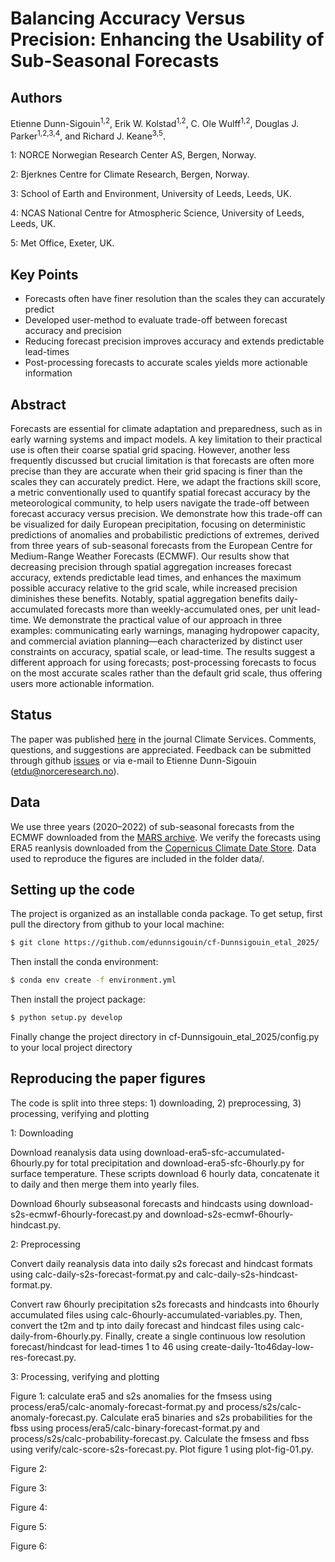 Balancing Accuracy Versus Precision: Enhancing the Usability of Sub-Seasonal Forecasts
============

Authors
--------
Etienne Dunn-Sigouin<sup>1,2</sup>, Erik W. Kolstad<sup>1,2</sup>, C. Ole Wulff<sup>1,2</sup>, Douglas J. Parker<sup>1,2,3,4</sup>, and Richard J. Keane<sup>3,5</sup>.

1: NORCE Norwegian Research Center AS, Bergen, Norway.

2: Bjerknes Centre for Climate Research, Bergen, Norway.

3: School of Earth and Environment, University of Leeds, Leeds, UK.

4: NCAS National Centre for Atmospheric Science, University of Leeds, Leeds, UK.

5: Met Office, Exeter, UK.

Key Points
----------

  - Forecasts often have finer resolution than the scales they can accurately predict
  - Developed user-method to evaluate trade-off between forecast accuracy and precision 
  - Reducing forecast precision improves accuracy and extends predictable lead-times
  - Post-processing forecasts to accurate scales yields more actionable information
  
Abstract
--------
Forecasts are essential for climate adaptation and preparedness, such as in early warning systems and impact
models. A key limitation to their practical use is often their coarse spatial grid spacing. However, another less
frequently discussed but crucial limitation is that forecasts are often more precise than they are accurate when
their grid spacing is finer than the scales they can accurately predict. Here, we adapt the fractions skill score,
a metric conventionally used to quantify spatial forecast accuracy by the meteorological community, to help
users navigate the trade-off between forecast accuracy versus precision. We demonstrate how this trade-off
can be visualized for daily European precipitation, focusing on deterministic predictions of anomalies and
probabilistic predictions of extremes, derived from three years of sub-seasonal forecasts from the European
Centre for Medium-Range Weather Forecasts (ECMWF). Our results show that decreasing precision through
spatial aggregation increases forecast accuracy, extends predictable lead times, and enhances the maximum
possible accuracy relative to the grid scale, while increased precision diminishes these benefits. Notably, spatial
aggregation benefits daily-accumulated forecasts more than weekly-accumulated ones, per unit lead-time. We
demonstrate the practical value of our approach in three examples: communicating early warnings, managing
hydropower capacity, and commercial aviation planning—each characterized by distinct user constraints on
accuracy, spatial scale, or lead-time. The results suggest a different approach for using forecasts; post-processing
forecasts to focus on the most accurate scales rather than the default grid scale, thus offering users more
actionable information.

Status
----------
The paper was published [here](https://doi.org/10.1016/j.cliser.2025.100594) in the journal Climate Services. Comments, questions, and suggestions are appreciated. Feedback can be submitted through github [issues](https://github.com/edunnsigouin/cf-Dunnsigouin_etal_2025/issues) or via e-mail to Etienne Dunn-Sigouin (etdu@norceresearch.no).

Data 
----
We use three years (2020–2022) of sub-seasonal forecasts from the ECMWF downloaded from the [MARS archive](https://www.ecmwf.int/en/forecasts/access-forecasts/access-archive-datasets). We verify the forecasts using ERA5 reanlysis downloaded from the [Copernicus Climate Date Store](https://cds.climate.copernicus.eu/datasets/reanalysis-era5-single-levels?tab=overview). Data used to reproduce the figures are included in the folder data/. 


Setting up the code
-------------

The project is organized as an installable conda package. To get setup, first pull the directory from github to your local machine:

``` bash
$ git clone https://github.com/edunnsigouin/cf-Dunnsigouin_etal_2025/
```

Then install the conda environment:

``` bash
$ conda env create -f environment.yml
```

Then install the project package:

``` bash
$ python setup.py develop
```

Finally change the project directory in cf-Dunnsigouin_etal_2025/config.py to your local project directory


Reproducing the paper figures
-------------

The code is split into three steps: 1) downloading, 2) preprocessing, 3) processing, verifying and plotting

1: Downloading

Download reanalysis data using download-era5-sfc-accumulated-6hourly.py for total precipitation and download-era5-sfc-6hourly.py for surface temperature. These scripts download 6 hourly data, concatenate it to daily and then merge them into yearly files.

Download 6hourly subseasonal forecasts and hindcasts using download-s2s-ecmwf-6hourly-forecast.py and download-s2s-ecmwf-6hourly-hindcast.py.

2: Preprocessing

Convert daily reanalysis data into daily s2s forecast and hindcast formats using calc-daily-s2s-forecast-format.py and calc-daily-s2s-hindcast-format.py.

Convert raw 6hourly precipitation s2s forecasts and hindcasts into 6hourly accumulated files using calc-6hourly-accumulated-variables.py. Then, convert the t2m and tp into daily forecast and hindcast files using calc-daily-from-6hourly.py. Finally, create a single continuous low resolution forecast/hindcast for lead-times 1 to 46 using create-daily-1to46day-low-res-forecast.py. 

3: Processing, verifying and plotting

Figure 1: calculate era5 and s2s anomalies for the fmsess using process/era5/calc-anomaly-forecast-format.py and process/s2s/calc-anomaly-forecast.py. Calculate era5 binaries and s2s probabilities for the fbss using process/era5/calc-binary-forecast-format.py and process/s2s/calc-probability-forecast.py. Calculate the fmsess and fbss using verify/calc-score-s2s-forecast.py. Plot figure 1 using plot-fig-01.py.

Figure 2:

Figure 3:

Figure 4:

Figure 5:

Figure 6:

